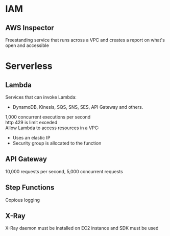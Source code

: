# IAM
## AWS Inspector
Freestanding service that runs across a VPC and creates a report on what's open and accessible


# Serverless
## Lambda
Services that can invoke Lambda:
- DynamoDB, Kinesis, SQS, SNS, SES, API Gateway and others.

1,000 concurrent executions per second  
http 429 is limit exceded  
Allow Lambda to access resources in a VPC:
- Uses an elastic IP
- Security group is allocated to the function

## API Gateway
10,000 requests per second, 5,000 concurrent requests

## Step Functions
Copious logging

## X-Ray
X-Ray daemon must be installed on EC2 instance and SDK must be used  
